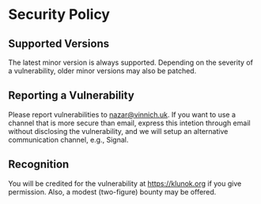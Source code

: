 # Security Policy

## Supported Versions

The latest minor version is always supported.
Depending on the severity of a vulnerability,
older minor versions may also be patched.

## Reporting a Vulnerability

Please report vulnerabilities to nazar@vinnich.uk.
If you want to use a channel that is more secure than email,
express this intetion through email without disclosing the vulnerability,
and we will setup an alternative communication channel, e.g., Signal.

## Recognition

You will be credited for the vulnerability at https://klunok.org if you give permission.
Also, a modest (two-figure) bounty may be offered.
